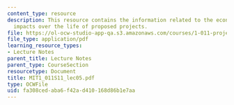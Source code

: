 ```yaml
---
content_type: resource
description: This resource contains the information related to the economic and financial
  impacts over the life of proposed projects.
file: https://ol-ocw-studio-app-qa.s3.amazonaws.com/courses/1-011-project-evaluation-spring-2011/fa308cedaba6f42ad410168d86b1e7aa_MIT1_011S11_lec05.pdf
file_type: application/pdf
learning_resource_types:
- Lecture Notes
parent_title: Lecture Notes
parent_type: CourseSection
resourcetype: Document
title: MIT1_011S11_lec05.pdf
type: OCWFile
uid: fa308ced-aba6-f42a-d410-168d86b1e7aa
---
```

